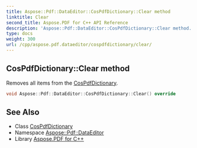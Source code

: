 ```yaml
---
title: Aspose::Pdf::DataEditor::CosPdfDictionary::Clear method
linktitle: Clear
second_title: Aspose.PDF for C++ API Reference
description: 'Aspose::Pdf::DataEditor::CosPdfDictionary::Clear method. Removes all items from the CosPdfDictionary in C++.'
type: docs
weight: 300
url: /cpp/aspose.pdf.dataeditor/cospdfdictionary/clear/
---
```

## CosPdfDictionary::Clear method


Removes all items from the [CosPdfDictionary](../).

```cpp
void Aspose::Pdf::DataEditor::CosPdfDictionary::Clear() override
```

## See Also

* Class [CosPdfDictionary](../)
* Namespace [Aspose::Pdf::DataEditor](../../)
* Library [Aspose.PDF for C++](../../../)

